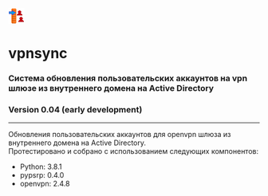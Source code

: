 ![Alt text](vpnsync.png?raw=true "Title")
# vpnsync
### Система обновления пользовательских аккаунтов на vpn шлюзе из внутреннего домена на Active Directory
### Version 0.04 (early development)
<hr>
Обновления пользовательских аккаунтов для openvpn шлюза из внутреннего домена на Active Directory.
<br>
Протестировано и собрано с использованием следующих компонентов:
<ul>
  <li>Python: 3.8.1</li>
  <li>pypsrp: 0.4.0</li>
  <li>openvpn: 2.4.8</li>
 </ul>

